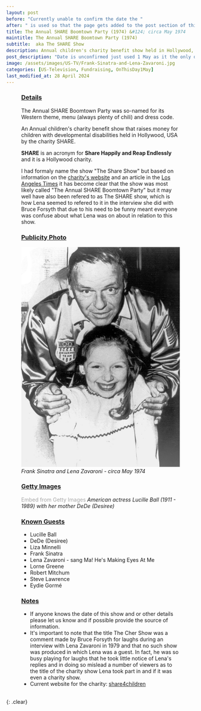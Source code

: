 ```yaml
---
layout: post
before: "Currently unable to confirm the date the "
after: " is used so that the page gets added to the post section of this website."
title: The Annual SHARE Boomtown Party (1974) &#124; circa May 1974
maintitle: The Annual SHARE Boomtown Party (1974)
subtitle:  aka The SHARE Show
description: Annual children's charity benefit show held in Hollywood, USA circa May 1974 by the charity SHARE
post_description: "Date is unconfirmed just used 1 May as it the only date we currently have: Annual children's charity benefit show held in Hollywood, USA circa May 1974."
image: /assets/images/US-TV/Frank-Sinatra-and-Lena-Zavaroni.jpg
categories: [US-Television, Fundraising, OnThisDay1May]
last_modified_at: 28 April 2024
---
```


<figure class="fig3">
<h3 id="infobox1"><a href="#infobox1">Details</a></h3>
<p>The Annual SHARE Boomtown Party was so-named for its Western theme, menu (always plenty of chili) and dress code.</p>
<p>An Annual children's charity benefit show that raises money for children with developmental disabilities held in Hollywood, USA by the charity SHARE.</p>
<p><strong>SHARE</strong> is an acronym for <strong>Share Happily and Reap Endlessly</strong> and it is a Hollywood charity.</p>
<p>I had formaly name the show "The Share Show" but based on information on the <a class="external-link" href="https://share4children.org/our-story/#:~:text=Boomtown%20Party%20and%20Show">charity's website</a> and an article in the <a class="external-link" href="https://www.latimes.com/archives/la-xpm-1989-05-22-vw-466-story.html">Los Angeles Times</a> it has become clear that the show was most likely called "The Annual SHARE Boomtown Party" but it may well have also been refered to as The SHARE show, which is how Lena seemed to refered to it in the interview she did with Bruce Forsyth that due to his need to be funny meant everyone was confuse about what Lena was on about in relation to this show.</p>
</figure>

<figure class="fig1">
<figcaption>
<h3 id="infobox2"><a href="#infobox2">Publicity Photo</a></h3>
</figcaption>
<a href="/assets/images/US-TV/Frank-Sinatra-and-Lena-Zavaroni.jpg"><img src="/assets/images/US-TV/Frank-Sinatra-and-Lena-Zavaroni.jpg" class="full-width zoom-in"></a>
<figcaption>
<cite>Frank Sinatra and Lena Zavaroni - circa May 1974</cite>
</figcaption>
</figure>

<figure class="fig2">
<h3 id="infobox3"><a href="#infobox3">Getty Images</a></h3>
<a id='MCy8JodPSON1aU7HiGD9vg' class='gie-single' href='http://www.gettyimages.com/detail/103908505' target='_blank' style='color:#a7a7a7;text-decoration:none;font-weight:normal !important;border:none;display:inline-block;'>Embed from Getty Images</a><script>window.gie=window.gie||function(c){(gie.q=gie.q||[]).push(c)};gie(function(){gie.widgets.load({id:'MCy8JodPSON1aU7HiGD9vg',sig:'I97xSG1vEhL6-ZVE7yxXYFPPmX0aHuZHrcC9zqQBs_M=',w:'400px',h:'594px',items:'103908505',caption: true ,tld:'com',is360: false })});</script><script src='//embed-cdn.gettyimages.com/widgets.js' charset='utf-8' async></script>
<cite>American actress Lucille Ball (1911 - 1989) with her mother DeDe (Desiree)</cite>
</figure>

<figure class="fig3">
<figcaption>
<h3 id="infobox4"><a href="#infobox4">Known Guests</a></h3>
<ul>
<li>Lucille Ball</li>
<li>DeDe (Desiree)</li>
<li>Liza Minnelli</li>
<li>Frank Sinatra</li>
<li>Lena Zavaroni - sang Ma! He's Making Eyes At Me</li>
<li>Lorne Greene</li>
<li>Robert Mitchum</li>
<li>Steve Lawrence</li>
<li>Eydie Gorm&#233;</li>
</ul>
<h3 id="infobox5"><a href="#infobox5">Notes</a></h3>
<ul>
<li>If anyone knows the date of this show and or other details please let us know and if possible provide the source of information.</li>
<li>It's important to note that the title The Cher Show was a comment made by Bruce Forsyth for laughs during an interview with Lena Zavaroni in 1979 and that no such show was produced in which Lena was a guest. In fact, he was so busy playing for laughs that he took little notice of Lena's replies and in doing so mislead a number of viewers as to the title of the charity show Lena took part in and if it was even a charity show.</li>
<li>Current website for the charity: <a class="external-link" href="https://share4children.org">share4children</a></li>
</ul>
</figcaption>
</figure>

<br />{: .clear}

